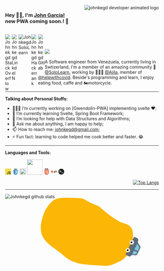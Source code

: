 <img align="right" alt="johnkegd developer animated logo" height="150px" src="https://media.giphy.com/media/Uw2O9Vw5kYKIihfZ6w/giphy.gif" />

### Hey 👋🏽, I'm [John Garcia!](https://johnkegd.netlify.app)<br/> new PWA coming soon.! 🚀

<br/>

<a href="https://stackoverflow.com/users/10732933/johnkegd">
  <img align="left" alt="Johnekgd StackOverflow" width="22px" src="https://cdn.jsdelivr.net/npm/simple-icons@3.3.0/icons/stackoverflow.svg" />
</a>
<a href="https://www.linkedin.com/in/johnkegd/">
  <img align="left" alt="Johnkegd LinkdeIN" width="22px" src="https://cdn.jsdelivr.net/npm/simple-icons@v3/icons/linkedin.svg" />
</a>
<a href="https://www.sololearn.com/Profile/6936974/">
  <img align="left" alt="Johnkegd SoloLearn" width="42px" src="https://cdn.jsdelivr.net/npm/simple-icons@3.3.0/icons/xcode.svg" />
</a>
<a href="https://www.hackerrank.com/Johnkegd">
  <img align="left" alt="Johnkegd Hackerrank" width="22px" src="https://cdn.jsdelivr.net/npm/simple-icons@3.3.0/icons/hackerrank.svg" />
</a>
<a href="https://gitlab.com/johnkegd/">
  <img align="left" alt="Johnkegd Gitlab" width="22px" src="https://cdn.jsdelivr.net/npm/simple-icons@3.3.0/icons/gitlab.svg" />
</a>
<br/>
<br/>

![](https://visitor-badge.glitch.me/badge?page_id=johnkegd.johnkegd)

A Software engineer from Venezuela, currently living in Swtizerland, I'm a member  of an amazing community	&#129489; [@SoloLearn](https://www.sololearn.com/Profile/6936974/), working by 👨🏽‍💻 [@Ajila](https://www.ajila.com), member of [@helpwithcovid](https://helpwithcovid.com/). Beside's programming and learn, I enjoy eating food, caffe and 🏍motorcycle.
  *  *  *  *  *

**Talking about Personal Stuffs:**

- 👨🏽‍💻 I’m currently working on [Gwendolin-PWA] implementing svelte ❤️;
- 🌱 I’m currently learning Svelte, Spring Boot Framework; 
- 🤔 I’m looking for help with Data Structures and Algorithms;
- 💬 Ask me about anything, I am happy to help;
- 📫 How to reach me: johnkegd@gmail.com;
- ⚡ Fun fact: learning to code helped me cook better and faster. 😂
*  *  *  *  *

**Languages and Tools:**  

<code><img height="20" width="20" src="https://raw.githubusercontent.com/github/explore/80688e429a7d4ef2fca1e82350fe8e3517d3494d/topics/javascript/javascript.png"></code>
<code><img height="20" width="20" src="https://raw.githubusercontent.com/github/explore/80688e429a7d4ef2fca1e82350fe8e3517d3494d/topics/css/css.png"></code>
<code><img height="20" width="20" src="https://cdn.jsdelivr.net/npm/simple-icons@3.3.0/icons/svelte.svg"></code>
<code><img height="50" width="50" src="https://cdn.jsdelivr.net/npm/simple-icons@3.3.0/icons/java.svg"></code>
<code><img height="20" width="20" src="https://raw.githubusercontent.com/github/explore/80688e429a7d4ef2fca1e82350fe8e3517d3494d/topics/html/html.png"></code>
<code><img height="20" width="20" src="https://raw.githubusercontent.com/github/explore/80688e429a7d4ef2fca1e82350fe8e3517d3494d/topics/git/git.png"></code>
<code><img height="20" width="20" src="https://raw.githubusercontent.com/github/explore/80688e429a7d4ef2fca1e82350fe8e3517d3494d/topics/terminal/terminal.png"></code>
<div>
<div style="position:fixed;">
<svg width="500" height="350" viewBox="0 0 500 350">
  <path id="motionPath" fill="#fbb606" stroke="#" stroke-miterlimit="10" d="M202.4,58.3c-13.8,0.1-33.3,0.4-44.8,9.2
  c-14,10.7-26.2,29.2-31.9,45.6c-7.8,22.2-13.5,48-3.5,70.2c12.8,28.2,47.1,43.6,68.8,63.6c19.6,18.1,43.4,26.1,69.5,29.4
  c21.7,2.7,43.6,3.3,65.4,4.7c19.4,1.3,33.9-7.7,51.2-15.3c24.4-10.7,38.2-44,40.9-68.9c1.8-16.7,3.4-34.9-10.3-46.5
  c-9.5-8-22.6-8.1-33.2-14.1c-13.7-7.7-27.4-17.2-39.7-26.8c-5.4-4.2-10.4-8.8-15.8-12.9c-4.5-3.5-8.1-8.3-13.2-11
  c-6.2-3.3-14.3-5.4-20.9-8.2c-5-2.1-9.5-5.2-14.3-7.6c-6.5-3.3-12.1-7.4-19.3-8.9c-6-1.2-12.4-1.3-18.6-1.5
  C222.5,59,212.5,57.8,202.4,58.3"/>
  
  <g id="car" transform="scale (-1, 1) translate(-234.4, -182.8)">
  <path fill="#fafafa" d="M234.4,182.8c-3.5,0-6.4,2.9-6.4,6.4c0,3.5,2.9,6.4,6.4,6.4c3.5,0,6.4-2.9,6.4-6.4C240.8,185.6,238,182.8,234.4,182.8z"/>
  <circle cx="234.4" cy="189.2" r="2.8"/>
  <path fill="#fafafa" d="M263,182.8c-3.5,0-6.4,2.9-6.4,6.4c0,3.5,2.9,6.4,6.4,6.4c3.5,0,6.4-2.9,6.4-6.4C269.4,185.6,266.6,182.8,263,182.8z"/>
  <circle cx="263" cy="189.2" r="2.8"/>
  <path fill="#5D6D7E" d="M275,171.4c-2.8-0.7-5.2-3-6.3-5.1l-3.9-7.4c-1.1-2.1-3.9-3.8-6.3-3.8h-22.6c-2.4,0-5,1.8-5.7,4.1l-2.4,7
    c-0.2,0.9-1.8,5.5-5,5.5c-2.4,0-5,3.1-5,5.5v8.2c0,2.4,1.9,4.3,4.3,4.3h4.5c0-0.2,0-0.3,0-0.5c0-4.3,3.5-7.8,7.8-7.8
    c4.3,0,7.8,3.5,7.8,7.8c0,0.2,0,0.3,0,0.5h13.1c0-0.2,0-0.3,0-0.5c0-4.3,3.5-7.8,7.8-7.8s7.8,3.5,7.8,7.8c0,0.2,0,0.3,0,0.5h8.1
    c2.4,0,4.3-1.9,4.3-4.3v-6.5C283.2,172,277.3,172,275,171.4z"/>
  <path fill="#7ec8e3" d="M241.8,170.3h-12.5c0.7-1.1,1.1-2.2,1.2-2.6l2-5.9c0.6-1.9,2.8-3.5,4.8-3.5h4.5V170.3z"/>
  <path fill="#7ec8e3" d="M246.1,170.3v-12h10.4c2,0,4.4,1.5,5.3,3.3l3.3,6.3c0.4,0.8,1.1,1.7,2,2.4H246.1z"/>
</g>
  <animateMotion 
           xlink:href="#car"
           dur="3s"
           begin="0s"
           fill="freeze"
            repeatCount="indefinite"
                 rotate="auto-reverse"
             >
    <mpath xlink:href="#motionPath" />
  </animateMotion>
</svg>
</div>
<div style="text-align: right;">

[![Top Langs](https://github-readme-stats.vercel.app/api/top-langs/?username=johnkegd&layout=compact&theme=dark&bg_color=0d1117&hide_border=true&title_color=ffb606 "Johnkegd skills")](https://github.com/johnkegd?tab=repositories)
</div>
</div>

*  *  *  *  *

![Johnkegd github stats](https://github-readme-stats.vercel.app/api?username=johnkegd&theme=dark&include_all_commits=true&count_private=true&icon_color=ffb606&text_color=fafafa&bg_color=0d1117&show_icons=true&hide_border=true&title_color=ffb606 "Johnkegd stats")
